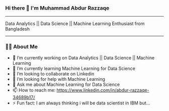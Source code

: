 ### Hi there 👋 I'm Muhammad Abdur Razzaqe


____________________________________________________________________________________________________________________________________________
Data Analytics || Data Science || Machine Learning Enthusiast from Bangladesh

_____________________________________________________________________________________________________________________________________________
### 🙋‍♂️ About Me

- 🔭 I’m currently working on Data Analytics || Data Science || Machine Learning
- 🌱 I’m currently learning Machine Learning for Data Science
- 👯 I’m looking to collaborate on Linkedin
- 🤔 I’m looking for help with Machine Learning
- 💬 Ask me about Machine Learning for Data Science
- 📫 How to reach me: https://www.linkedin.com/in/abdur-razzaqe-34689b17/
- ⚡ Fun fact: I am always thinking i will be  data scientist in IBM but...

